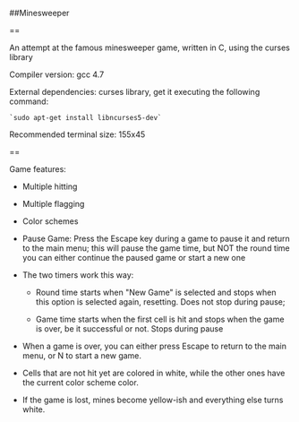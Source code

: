 ##Minesweeper

==

An attempt at the famous minesweeper game, written in C, using the curses library

Compiler version: gcc 4.7

External dependencies: curses library, get it executing the following command:

	`sudo apt-get install libncurses5-dev`

Recommended terminal size: 155x45

==

Game features:

- Multiple hitting

- Multiple flagging

- Color schemes

- Pause Game: Press the Escape key during a game to pause it and return to the main menu; this will pause the game time, but NOT the round time you can either continue the paused game or start a new one

- The two timers work this way:

	* Round time starts when "New Game" is selected and stops when this option is selected again, resetting. Does not stop during pause; 

	* Game time starts when the first cell is hit and stops when the game is over, be it successful or not. Stops during pause

- When a game is over, you can either press Escape to return to the main menu, or N to start a new game.

- Cells that are not hit yet are colored in white, while the other ones have the current color scheme color.

- If the game is lost, mines become yellow-ish and everything else turns white.

